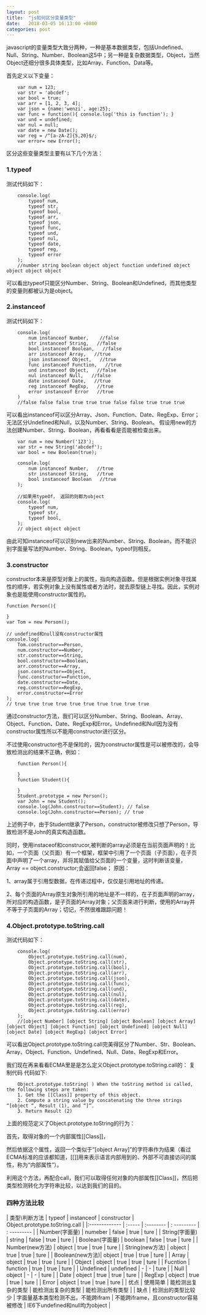 ```yaml
---
layout: post
title:  "js如何区分变量类型"
date:   2018-03-05 16:13:00 +0800
categories: post
---
```


javascript的变量类型大致分两种，一种是基本数据类型，包括Undefined、Null、String、Number、Boolean这5中；另一种是复杂数据类型，Object，当然Object还细分很多具体类型，比如Array、Function、Data等。

首先定义以下变量：

        var num = 123;
        var str = 'abcdef';
        var bool = true;
        var arr = [1, 2, 3, 4];
        var json = {name:'wenzi', age:25};
        var func = function(){ console.log('this is function'); }
        var und = undefined;
        var nul = null;
        var date = new Date();
        var reg = /^[a-zA-Z]{5,20}$/;
        var error= new Error();

区分这些变量类型主要有以下几个方法：

### 1.typeof

测试代码如下：

        console.log(
            typeof num, 
            typeof str, 
            typeof bool, 
            typeof arr, 
            typeof json, 
            typeof func, 
            typeof und, 
            typeof nul, 
            typeof date, 
            typeof reg, 
            typeof error
        );
        //number string boolean object object function undefined object object object object

可以看出typeof只能区分Number、String、Boolean和Undefined，而其他类型的变量则都被认为是object。

### 2.instanceof

测试代码如下： 

        console.log(
            num instanceof Number,    //false
            str instanceof String,   //false
            bool instanceof Boolean,   //false
            arr instanceof Array,   //true
            json instanceof Object,   //true
            func instanceof Function,   //true
            und instanceof Object,   //false
            nul instanceof Null,   //false
            date instanceof Date,   //true
            reg instanceof RegExp,   //true
            error instanceof Error   //true
        )
        //false false false true true true false false true true true


可以看出instanceof可以区分Array、Json、Function、Date、RegExp、Error；
无法区分Undefined和Null，以及Number、String、Boolean。
假设用new的方法创建Number、String、Boolean，再看看看是否能被检查出来。

        var num = new Number('123');
        var str = new String('abcdef');
        var bool = new Boolean(true);
        
        console.log(
            num instanceof Number,   //true
            str instanceof String,   //true
            bool instanceof Boolean   //true
        );
        
        //如果用typeOf， 返回的则都为object
        console.log(
            typeof num, 
            typeof str, 
            typeof bool, 
        );
        // object object object

由此可知instanceof可以识别new出来的Number、String、Boolean，而不能识别字面量写法的Number、String、Boolean。typeof则相反。

### 3.constructor

constructor本来是原型对象上的属性，指向构造函数。但是根据实例对象寻找属性的顺序，若实例对象上没有属性或者方法时，就去原型链上寻找。因此，实例对象也是能使用constructor属性的。

    function Person(){
     
    }
    var Tom = new Person();
     
    // undefined和null没有constructor属性
    console.log(
        Tom.constructor==Person,
        num.constructor==Number,
        str.constructor==String,
        bool.constructor==Boolean,
        arr.constructor==Array,
        json.constructor==Object,
        func.constructor==Function,
        date.constructor==Date,
        reg.constructor==RegExp,
        error.constructor==Error
    );
    // true true true true true true true true true true

通过constructor方法，我们可以区分Number、String、Boolean、Array、Object、Function、Date、RegExp和Error。Undefined和Null因为没有constructor属性所以不能用constructor进行区分。

不过使用constructor也不是保险的，因为constructor属性是可以被修改的，会导致检测出的结果不正确，例如：

        function Person(){
         
        }
        function Student(){
         
        }
        Student.prototype = new Person();
        var John = new Student();
        console.log(John.constructor==Student); // false
        console.log(John.constructor==Person); // true

上述例子中，由于Student继承了Person，constructor被修改只想了Person，导致检测不是John的真实构造函数。

同时，使用instaceof和construcor,被判断的array必须是在当前页面声明的！比如，一个页面（父页面）有一个框架，框架中引用了一个页面（子页面），在子页面中声明了一个array，并将其赋值给父页面的一个变量，这时判断该变量，Array == object.constructor;会返回false； 原因：

1、array属于引用型数据，在传递过程中，仅仅是引用地址的传递。

2、每个页面的Array原生对象所引用的地址是不一样的，在子页面声明的array，所对应的构造函数，是子页面的Array对象；父页面来进行判断，使用的Array并不等于子页面的Array；切记，不然很难跟踪问题！

### 4.Object.prototype.toString.call

测试代码如下：

        console.log(
            Object.prototype.toString.call(num),
            Object.prototype.toString.call(str),
            Object.prototype.toString.call(bool),
            Object.prototype.toString.call(arr),
            Object.prototype.toString.call(json),
            Object.prototype.toString.call(func),
            Object.prototype.toString.call(und),
            Object.prototype.toString.call(nul),
            Object.prototype.toString.call(date),
            Object.prototype.toString.call(reg),
            Object.prototype.toString.call(error)
        );
        //[object Number] [object String] [object Boolean] [object Array] [object Object] [object Function] [object Undefined] [object Null] [object Date] [object RegExp] [object Error]

可以看出Object.prototype.toString.call完美得区分了Number、Str、Boolean、Array、Object、Function、Undefined、Null、Date、RegExp和Error。

我们现在再来看看ECMA里是是怎么定义Object.prototype.toString.call的：
复制代码 代码如下:

        Object.prototype.toString( ) When the toString method is called, the following steps are taken: 
        1. Get the [[Class]] property of this object. 
        2. Compute a string value by concatenating the three strings “[object “, Result (1), and “]”. 
        3. Return Result (2)


上面的规范定义了Object.prototype.toString的行为：

首先，取得对象的一个内部属性[[Class]]，

然后依据这个属性，返回一个类似于”[object Array]”的字符串作为结果（看过ECMA标准的应该都知道，[[]]用来表示语言内部用到的、外部不可直接访问的属性，称为“内部属性”）。

利用这个方法，再配合call，我们可以取得任何对象的内部属性[[Class]]，然后把类型检测转化为字符串比较，以达到我们的目的。


### 四种方法比较

| 类型\判断方法   | typeof | instanceof | constructor | Object.prototype.toString.call  |
|:-------------   | :----- |  :-------- | : --------- | : ---------                     |
| Number(字面量)  |  numeber  |  false     | true        |  ture             |
| String(字面量)  |  string  |  false     | true        |  ture             |
| Boolean(字面量) |  boolean  |  false     | true        |  ture             |
| Number(new方法) |  object  |  true     | true        |  ture             |
| String(new方法) |  object  |  true     | true        |  ture             |
| Boolean(new方法)|  object  |  true     | true        |  ture             |
| Array           |  object  |  true     | true        |  ture             |
| Object          |  object  |  true     | true        |  ture             |
| Fucntion        |  function  |  true   | true        |  ture             |
| Undefined       |  undefined |  -     | -       |  ture             |
| Null            |  object  |  -        | -       |  ture             |
| Date            |  object  |  true     | true        |  ture             |
| RegExp          |  object  |  true     | true        |  ture             |
| Error           |  object  |  true     | true        |  ture             |
| 优点            |  使用简单  |  能检测出复杂的类型     | 能检测出复杂的类型        |  能检测出所有类型             |
| 缺点            |  检测出的类型比较少  |  字面量基本类型检测不出，不能跨ifram     | 不能跨iframe，且constructor容易被修改        |  IE6下undefined和null均为object             |